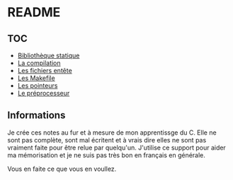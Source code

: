 # README

## TOC

- [Bibliothèque statique](./bibliotheque_static.md)
- [La compilation](./compilation.md)
- [Les fichiers entête](./headerfile.md)
- [Les Makefile](./makefile.md)
- [Les pointeurs](./pointers.md)
- [Le préprocesseur](./prerocesseur.md)

## Informations

Je crée ces notes au fur et à mesure de mon apprentissge du C. Elle ne sont pas complète, sont mal écritent et à vrais dire elles ne sont pas vraiment faite pour être relue par quelqu'un. J'utilise ce support pour aider ma mémorisation et je ne suis pas très bon en français en générale.

Vous en faite ce que vous en voullez.
